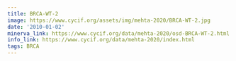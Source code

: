 ```yaml
---
title: BRCA-WT-2
image: https://www.cycif.org/assets/img/mehta-2020/BRCA-WT-2.jpg
date: '2010-01-02'
minerva_link: https://www.cycif.org/data/mehta-2020/osd-BRCA-WT-2.html
info_link: https://www.cycif.org/data/mehta-2020/index.html
tags: BRCA
---
```

